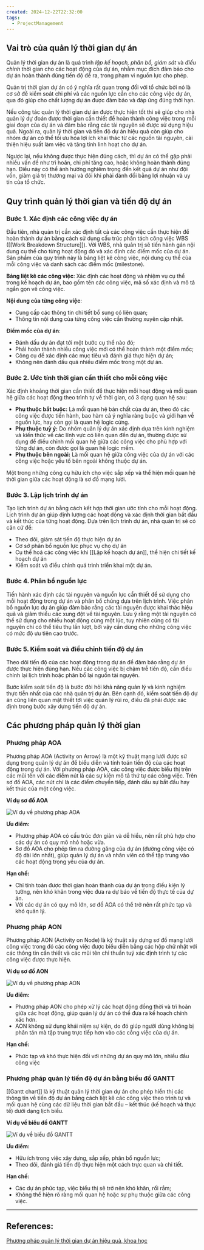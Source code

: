 ```yaml
---
created: 2024-12-22T22:32:00
tags:
  - ProjectManagement
---
```

## Vai trò của quản lý thời gian dự án

Quản lý thời gian dự án là quá trình *lập kế hoạch, phân bổ, giám sát* và *điều chỉnh* thời gian cho các hoạt động của dự án, nhằm mục đích đảm bảo cho dự án hoàn thành đúng tiến độ đề ra, trong phạm vi nguồn lực cho phép.

Quản trị thời gian dự án có ý nghĩa rất quan trọng đối với tổ chức bởi nó là cơ sở để kiểm soát chi phí và các nguồn lực cần cho các công việc dự án, qua đó giúp cho chất lượng dự án được đảm bảo và đáp ứng đúng thời hạn.

Nếu công tác quản lý thời gian dự án được thực hiện tốt thì sẽ giúp cho nhà quản lý dự đoán được thời gian cần thiết để hoàn thành công việc trong mỗi giai đoạn của dự án và đảm bảo rằng các tài nguyên sẽ được sử dụng hiệu quả. Ngoài ra, quản lý thời gian và tiến độ dự án hiệu quả còn giúp cho nhóm dự án có thể tối ưu hóa lợi ích khai thác từ các nguồn tài nguyên, cải thiện hiệu suất làm việc và tăng tính linh hoạt cho dự án.

Ngược lại, nếu không được thực hiện đúng cách, thì dự án có thể gặp phải nhiều vấn đề như trì hoãn, chi phí tăng cao, hoặc không hoàn thành đúng hạn. Điều này có thể ảnh hưởng nghiêm trọng đến kết quả dự án như đội vốn, giảm giá trị thương mại và đôi khi phải đánh đổi bằng lợi nhuận và uy tín của tổ chức.

## Quy trình quản lý thời gian và tiến độ dự án

### Bước 1. Xác định các công việc dự án

Đầu tiên, nhà quản trị cần xác định tất cả các công việc cần thực hiện để hoàn thành dự án bằng cách sử dụng cấu trúc phân tách công việc WBS ([[Work Breakdown Structure]]). Với WBS, nhà quản trị sẽ tiến hành gán nội dung cụ thể cho từng hoạt động đó và xác định các điểm mốc của dự án. Sản phẩm của quy trình này là bảng liệt kê công việc, nội dung cụ thể của mỗi công việc và danh sách các điểm mốc (milestone).

**Bảng liệt kê các công việc**: Xác định các hoạt động và nhiệm vụ cụ thể trong kế hoạch dự án, bao gồm tên các công việc, mã số xác định và mô tả ngắn gọn về công việc.

**Nội dung của từng công việc**:
- Cung cấp các thông tin chi tiết bổ sung có liên quan;
- Thông tin nội dung của từng công việc cần thường xuyên cập nhật.

**Điểm mốc của dự án**:
- Đánh dấu dự án đạt tới một bước cụ thể nào đó;
- Phải hoàn thành nhiều công việc mới có thể hoàn thành một điểm mốc;
- Công cụ để xác định các mục tiêu và đánh giá thực hiện dự án;
- Không nên đánh dấu quá nhiều điểm mốc trong một dự án.

### Bước 2. Ước tính thời gian cần thiết cho mỗi công việc

Xác định khoảng thời gian cần thiết để thực hiện mỗi hoạt động và mối quan hệ giữa các hoạt động theo trình tự về thời gian, có 3 dạng quan hệ sau:
- **Phụ thuộc bắt buộc:** Là mối quan hệ bản chất của dự án, theo đó các công việc được tiến hành, bao hàm cả ý nghĩa ràng buộc và giới hạn về nguồn lực, hay còn gọi là quan hệ logic cứng.
- **Phụ thuộc tuỳ ý:** Do nhóm quản lý dự án xác định dựa trên kinh nghiệm và kiến thức về các lĩnh vực có liên quan đến dự án, thường được sử dụng để điều chỉnh mối quan hệ giữa các công việc cho phù hợp với từng dự án, còn được gọi là quan hệ logic mềm.
- **Phụ thuộc bên ngoài:** Là mối quan hệ giữa công việc của dự án với các công việc hoặc yếu tố bên ngoài không thuộc dự án.

Một trong những công cụ hữu ích cho việc sắp xếp và thể hiện mối quan hệ thời gian giữa các hoạt động là sơ đồ mạng lưới.

### Bước 3. Lập lịch trình dự án

Tạo lịch trình dự án bằng cách kết hợp thời gian ước tính cho mỗi hoạt động. Lịch trình dự án giúp định lượng các hoạt động và xác định thời gian bắt đầu và kết thúc của từng hoạt động. Dựa trên lịch trình dự án, nhà quản trị sẽ có căn cứ để:
- Theo dõi, giám sát tiến độ thực hiện dự án
- Cơ sở phân bổ nguồn lực phục vụ cho dự án
- Cụ thể hoá các công việc khi [[Lập kế hoạch dự án]], thể hiện chi tiết kế hoạch dự án
- Kiểm soát và điều chỉnh quá trình triển khai một dự án.

### Bước 4. Phân bổ nguồn lực

Tiến hành xác định các tài nguyên và nguồn lực cần thiết để sử dụng cho mỗi hoạt động trong dự án và phân bổ chúng dựa trên lịch trình. Việc phân bổ nguồn lực dự án giúp đảm bảo rằng các tài nguyên được khai thác hiệu quả và giảm thiểu các xung đột về tài nguyên. Lưu ý rằng một tài nguyên có thể sử dụng cho nhiều hoạt động cùng một lúc, tuy nhiên cũng có tài nguyên chỉ có thể tiêu thụ lần lượt, bởi vậy cần dùng cho những công việc có mức độ ưu tiên cao trước.

### Bước 5. Kiểm soát và điều chỉnh tiến độ dự án

Theo dõi tiến độ của các hoạt động trong dự án để đảm bảo rằng dự án được thực hiện đúng hạn. Nếu các công việc bị chậm trễ tiến độ, cần điều chỉnh lại lịch trình hoặc phân bổ lại nguồn tài nguyên.

Bước kiểm soát tiến độ là bước đòi hỏi khả năng quản lý và kinh nghiệm thực tiễn nhất của các nhà quản trị dự án. Bên cạnh đó, kiểm soát tiến độ dự án cũng liên quan mật thiết tới việc quản lý rủi ro, điều đã phải được xác định trong bước xây dựng tiến độ dự án.

## Các phương pháp quản lý thời gian

### Phương pháp AOA

Phương pháp AOA (Activity on Arrow) là một kỹ thuật mạng lưới được sử dụng trong quản lý dự án để biểu diễn và tính toán tiến độ của các hoạt động trong dự án. Với phương pháp AOA, các công việc được biểu thị trên các mũi tên với các điểm nút là các sự kiện mô tả thứ tự các công việc. Trên sơ đồ AOA, các nút chỉ là các điểm chuyển tiếp, đánh dấu sự bắt đầu hay kết thúc của một công việc.

**Ví dụ sơ đồ AOA**

![Ví dụ về phương pháp AOA](https://1office.vn/wp-content/uploads/2023/02/Ban-sao-cua-Consultation-2-1-1024x649.png)

**Ưu điểm:**
- Phương pháp AOA có cấu trúc đơn giản và dễ hiểu, nên rất phù hợp cho các dự án có quy mô nhỏ hoặc vừa.
- Sơ đồ AOA cho phép tìm ra đường găng của dự án (đường công việc có độ dài lớn nhất), giúp quản lý dự án và nhân viên có thể tập trung vào các hoạt động trọng yếu của dự án.

**Hạn chế:**
- Chỉ tính toán được thời gian hoàn thành của dự án trong điều kiện lý tưởng, nên khó khăn trong việc đưa ra dự báo về tiến độ thực tế của dự án.
- Với các dự án có quy mô lớn, sơ đồ AOA có thể trở nên rất phức tạp và khó quản lý.

### Phương pháp AON

Phương pháp AON (Activity on Node) là kỹ thuật xây dựng sơ đồ mạng lưới công việc trong đó các công việc được biểu diễn bằng các hộp chữ nhật với các thông tin cần thiết và các mũi tên chỉ thuần tuý xác định trình tự các công việc được thực hiện.

**Ví dụ sơ đồ AON**

![Ví dụ về phương pháp AON](https://1office.vn/wp-content/uploads/2023/02/Ban-sao-cua-Consultation-1-1-1024x649.png)

**Ưu điểm:**
- Phương pháp AON cho phép xử lý các hoạt động đồng thời và trì hoãn giữa các hoạt động, giúp quản lý dự án có thể đưa ra kế hoạch chính xác hơn.
- AON không sử dụng khái niệm sự kiện, do đó giúp người dùng không bị phân tán mà tập trung trực tiếp hơn vào các công việc của dự án.

**Hạn chế:**
- Phức tạp và khó thực hiện đối với những dự án quy mô lớn, nhiều đầu công việc

### Phương pháp quản lý tiến độ dự án bằng biểu đồ GANTT

[[Gantt chart]] là kỹ thuật quản lý thời gian dự án cho phép hiển thị các thông tin về tiến độ dự án bằng cách liệt kê các công việc theo trình tự và mối quan hệ cùng các dữ liệu thời gian bắt đầu – kết thúc (kế hoạch và thực tế) dưới dạng lịch biểu.

**Ví dụ về biểu đồ GANTT**

![Ví dụ về biểu đồ GANTT](https://1office.vn/wp-content/uploads/2019/05/Screen-Shot-2019-05-21-at-12.00.58-1-1024x394.png)

**Ưu điểm:**
- Hữu ích trong việc xây dựng, sắp xếp, phân bổ nguồn lực;
- Theo dõi, đánh giá tiến độ thực hiện một cách trực quan và chi tiết.

**Hạn chế:**
- Các dự án phức tạp, việc biểu thị sẽ trở nên khó khăn, rối rắm;
- Không thể hiện rõ ràng mối quan hệ hoặc sự phụ thuộc giữa các công việc.

---
## References:

[Phương pháp quản lý thời gian dự án hiệu quả, khoa học](https://1office.vn/phuong-phap-quan-ly-thoi-gian-du-an)